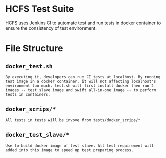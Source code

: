 <!--
Copyright (c) 2021 HopeBayTech.

This file is part of Tera.
See https://github.com/HopeBayMobile for further info.

Licensed under the Apache License, Version 2.0 (the "License");
you may not use this file except in compliance with the License.
You may obtain a copy of the License at

    http://www.apache.org/licenses/LICENSE-2.0

Unless required by applicable law or agreed to in writing, software
distributed under the License is distributed on an "AS IS" BASIS,
WITHOUT WARRANTIES OR CONDITIONS OF ANY KIND, either express or implied.
See the License for the specific language governing permissions and
limitations under the License.
-->
HCFS Test Suite
===============================

HCFS uses Jenkins CI to automate test and run tests in docker container to ensure the consistency of test environment.

# File Structure #

## `docker_test.sh` ##
    By executing it, developers can run CI tests at localhost. By running test image in a docker container, it will not affecting localhost's environment too much. test.sh will first install docker then run 2 images -- test slave image and swift all-in-one image -- to perform tests in containers.

## `docker_scrips/*` ##
    All tests in tests will be invove from tests/docker_scrips/*

## `docker_test_slave/*` ##
    Use to build docker image of test slave. All test requirement will added into this image to speed up test preparing process.
